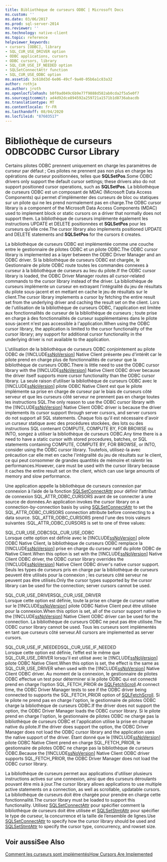 ```yaml
---
title: Bibliothèque de curseurs ODBC | Microsoft Docs
ms.custom: ''
ms.date: 03/06/2017
ms.prod: sql-server-2014
ms.reviewer: ''
ms.technology: native-client
ms.topic: reference
helpviewer_keywords:
- cursors [ODBC], library
- SQL_CUR_USE_DRIVER option
- ODBC applications, cursors
- ODBC cursors, library
- SQL_CUR_USE_IF_NEEDED option
- SQLSetConnectAttr function
- SQL_CUR_USE_ODBC option
ms.assetid: 3c610d3d-6e06-49cf-9a40-05b6a1c83a32
author: rothja
ms.author: jroth
ms.openlocfilehash: b0f0ad049c6b9e77f9888d582ab0cda2f5a5e0f7
ms.sourcegitcommit: ad4d92dce894592a259721a1571b1d8736abacdb
ms.translationtype: MT
ms.contentlocale: fr-FR
ms.lasthandoff: 08/04/2020
ms.locfileid: "87603517"
---
```

# <a name="odbc-cursor-library"></a><span data-ttu-id="4eace-102">Bibliothèque de curseurs ODBC</span><span class="sxs-lookup"><span data-stu-id="4eace-102">ODBC Cursor Library</span></span>
  <span data-ttu-id="4eace-103">Certains pilotes ODBC prennent uniquement en charge les paramètres de curseur par défaut ; Ces pilotes ne prennent pas non plus en charge les opérations de curseur positionnées, telles que **SQLSetPos**.</span><span class="sxs-lookup"><span data-stu-id="4eace-103">Some ODBC drivers only support the default cursor settings; these drivers also do not support positioned cursor operations, such as **SQLSetPos**.</span></span> <span data-ttu-id="4eace-104">La bibliothèque de curseurs ODBC est un composant de MDAC (Microsoft Data Access Components) qui permet d'implémenter des curseurs de bloc ou statiques sur un pilote qui ne les prend normalement pas en charge.</span><span class="sxs-lookup"><span data-stu-id="4eace-104">The ODBC cursor library is a component of the Microsoft Data Access Components (MDAC) used to implement block or static cursors on a driver that normally does not support them.</span></span> <span data-ttu-id="4eace-105">La bibliothèque de curseurs implémente également les instructions UPDATE et DELETE positionnées et **SQLSetPos** pour les curseurs qu’elle crée.</span><span class="sxs-lookup"><span data-stu-id="4eace-105">The cursor library also implements positioned UPDATE and DELETE statements and **SQLSetPos** for the cursors it creates.</span></span>  
  
 <span data-ttu-id="4eace-106">La bibliothèque de curseurs ODBC est implémentée comme une couche entre le gestionnaire de pilotes ODBC et un pilote ODBC.</span><span class="sxs-lookup"><span data-stu-id="4eace-106">The ODBC cursor library is implemented as a layer between the ODBC Driver Manager and an ODBC driver.</span></span> <span data-ttu-id="4eace-107">Si la bibliothèque de curseurs ODBC est chargée, le Gestionnaire de pilote ODBC route toutes les commandes connexes à curseur à la bibliothèque de curseurs au lieu du pilote.</span><span class="sxs-lookup"><span data-stu-id="4eace-107">If the ODBC cursor library is loaded, the ODBC Driver Manager routes all cursor-related commands to the cursor library instead of the driver.</span></span> <span data-ttu-id="4eace-108">La bibliothèque de curseurs implémente un curseur en extrayant l'intégralité du jeu de résultats du pilote sous-jacent et en mettant en cache le jeu de résultats sur le client.</span><span class="sxs-lookup"><span data-stu-id="4eace-108">The cursor library implements a cursor by fetching the entire result set from the underlying driver and caching the result set on the client.</span></span> <span data-ttu-id="4eace-109">Lors de l'utilisation de la bibliothèque de curseurs ODBC, l'application est limitée aux fonctionnalités de curseur de la bibliothèque de curseurs ; toute prise en charge à des fonctionnalités de curseur supplémentaires dans le pilote sous-jacent n'est pas accessible à l'application.</span><span class="sxs-lookup"><span data-stu-id="4eace-109">When using the ODBC cursor library, the application is limited to the cursor functionality of the cursor library; any support for additional cursor functionality in the underlying driver is not available to the application.</span></span>  
  
 <span data-ttu-id="4eace-110">L'utilisation de la bibliothèque de curseurs ODBC conjointement au pilote ODBC de [!INCLUDE[ssNoVersion](../../../includes/ssnoversion-md.md)] Native Client présente peu d'intérêt car le pilote prend en charge plus de fonctionnalités de curseur que la bibliothèque de curseurs ODBC.</span><span class="sxs-lookup"><span data-stu-id="4eace-110">There is little need to use the ODBC cursor library with the [!INCLUDE[ssNoVersion](../../../includes/ssnoversion-md.md)] Native Client ODBC driver because the driver itself supports more cursor functionality than the ODBC cursor library.</span></span> <span data-ttu-id="4eace-111">La seule raison d’utiliser la bibliothèque de curseurs ODBC avec le [!INCLUDE[ssNoVersion](../../../includes/ssnoversion-md.md)] pilote ODBC Native Client est que le pilote implémente sa prise en charge de curseur par le biais de curseurs côté serveur et que les curseurs côté serveur ne prennent pas en charge toutes les instructions SQL.</span><span class="sxs-lookup"><span data-stu-id="4eace-111">The only reason to use the ODBC cursor library with the [!INCLUDE[ssNoVersion](../../../includes/ssnoversion-md.md)] Native Client ODBC driver is because the driver implements its cursor support through server cursors, and server cursors do not support all SQL statements.</span></span> <span data-ttu-id="4eace-112">Chaque fois qu'il est nécessaire d'avoir un curseur statique avec des procédures stockées, des lots ou des instructions SQL contenant COMPUTE, COMPUTE BY, FOR BROWSE ou INTO, songez à utiliser la bibliothèque de curseurs ODBC.</span><span class="sxs-lookup"><span data-stu-id="4eace-112">Any time there is a need to have a static cursor with stored procedures, batches, or SQL statements containing COMPUTE, COMPUTE BY, FOR BROWSE, or INTO, consider using the ODBC cursor library.</span></span> <span data-ttu-id="4eace-113">Toutefois, utilisez-la avec précaution car elle met en cache l'intégralité du jeu de résultats sur le client, ce qui peut consommer de grandes quantités de mémoire et ralentir les performances.</span><span class="sxs-lookup"><span data-stu-id="4eace-113">However, care must be used with the cursor library because it caches the entire result set on the client, which can use large amounts of memory and slow performance.</span></span>  
  
 <span data-ttu-id="4eace-114">Une application appelle la bibliothèque de curseurs connexion par connexion à l’aide de la fonction [SQLSetConnectAttr](../../native-client-odbc-api/sqlsetconnectattr.md) pour définir l’attribut de connexion SQL_ATTR_ODBC_CURSORS avant de se connecter à une source de données.</span><span class="sxs-lookup"><span data-stu-id="4eace-114">An application invokes the cursor library on a connection-by-connection basis by using [SQLSetConnectAttr](../../native-client-odbc-api/sqlsetconnectattr.md) to set the SQL_ATTR_ODBC_CURSORS connection attribute before connecting to a data source.</span></span> <span data-ttu-id="4eace-115">SQL_ATTR_ODBC_CURSORS prend l'une des trois valeurs suivantes :</span><span class="sxs-lookup"><span data-stu-id="4eace-115">SQL_ATTR_ODBC_CURSORS is set to one of three values:</span></span>  
  
 <span data-ttu-id="4eace-116">SQL_CUR_USE_ODBC</span><span class="sxs-lookup"><span data-stu-id="4eace-116">SQL_CUR_USE_ODBC</span></span>  
 <span data-ttu-id="4eace-117">Lorsque cette option est définie avec le [!INCLUDE[ssNoVersion](../../../includes/ssnoversion-md.md)] pilote ODBC Native Client, la bibliothèque de curseurs ODBC remplace la [!INCLUDE[ssNoVersion](../../../includes/ssnoversion-md.md)] prise en charge du curseur natif du pilote ODBC de Native Client.</span><span class="sxs-lookup"><span data-stu-id="4eace-117">When this option is set with the [!INCLUDE[ssNoVersion](../../../includes/ssnoversion-md.md)] Native Client ODBC driver, the ODBC cursor library overrides the [!INCLUDE[ssNoVersion](../../../includes/ssnoversion-md.md)] Native Client ODBC driver's native cursor support.</span></span> <span data-ttu-id="4eace-118">Seuls les types de curseurs pris en charge par la bibliothèque de curseurs peuvent être utilisés pour la connexion ; les curseurs côté serveur ne peuvent pas être utilisés.</span><span class="sxs-lookup"><span data-stu-id="4eace-118">Only the cursor types supported by the cursor library can be used for the connection; server cursors cannot be used.</span></span>  
  
 <span data-ttu-id="4eace-119">SQL_CUR_USE_DRIVER</span><span class="sxs-lookup"><span data-stu-id="4eace-119">SQL_CUR_USE_DRIVER</span></span>  
 <span data-ttu-id="4eace-120">Lorsque cette option est définie, toute la prise en charge de curseur native sur le [!INCLUDE[ssNoVersion](../../../includes/ssnoversion-md.md)] pilote ODBC Native Client peut être utilisée pour la connexion.</span><span class="sxs-lookup"><span data-stu-id="4eace-120">When this option is set, all of the cursor support native to the [!INCLUDE[ssNoVersion](../../../includes/ssnoversion-md.md)] Native Client ODBC driver can be used for the connection.</span></span> <span data-ttu-id="4eace-121">La bibliothèque de curseurs ODBC ne peut pas être utilisée.</span><span class="sxs-lookup"><span data-stu-id="4eace-121">The ODBC cursor library cannot be used.</span></span> <span data-ttu-id="4eace-122">Tous les curseurs sont implémentés en tant que curseurs côté serveur.</span><span class="sxs-lookup"><span data-stu-id="4eace-122">All cursors are implemented as server cursors.</span></span>  
  
 <span data-ttu-id="4eace-123">SQL_CUR_USE_IF_NEEDED</span><span class="sxs-lookup"><span data-stu-id="4eace-123">SQL_CUR_USE_IF_NEEDED</span></span>  
 <span data-ttu-id="4eace-124">Lorsque cette option est définie, l’effet est le même que SQL_CUR_USE_DRIVER lorsqu’il est utilisé avec le [!INCLUDE[ssNoVersion](../../../includes/ssnoversion-md.md)] pilote ODBC Native Client.</span><span class="sxs-lookup"><span data-stu-id="4eace-124">When this option is set, the effect is the same as SQL_CUR_USE_DRIVER when used with the [!INCLUDE[ssNoVersion](../../../includes/ssnoversion-md.md)] Native Client ODBC driver.</span></span> <span data-ttu-id="4eace-125">Au moment de la connexion, le gestionnaire de pilotes ODBC effectue un test pour déterminer si le pilote ODBC qui est connecté prend en charge l’option SQL_FETCH_PRIOR de [SQLFetchScroll](../../native-client-odbc-api/sqlfetchscroll.md).</span><span class="sxs-lookup"><span data-stu-id="4eace-125">At connect time, the ODBC Driver Manager tests to see if the ODBC driver being connected to supports the SQL_FETCH_PRIOR option of [SQLFetchScroll](../../native-client-odbc-api/sqlfetchscroll.md).</span></span> <span data-ttu-id="4eace-126">Si le pilote ne prend pas en charge l'option, le gestionnaire de pilotes ODBC charge la bibliothèque de curseurs ODBC.</span><span class="sxs-lookup"><span data-stu-id="4eace-126">If the driver does not support the option, the ODBC Driver Manager loads the ODBC cursor library.</span></span> <span data-ttu-id="4eace-127">Si le pilote prend en charge l'option, le gestionnaire de pilotes ODBC ne charge pas la bibliothèque de curseurs ODBC et l'application utilise la prise en charge native du pilote.</span><span class="sxs-lookup"><span data-stu-id="4eace-127">If the driver does support the option, the ODBC Driver Manager does not load the ODBC cursor library and the application uses the native support of the driver.</span></span> <span data-ttu-id="4eace-128">Étant donné que le [!INCLUDE[ssNoVersion](../../../includes/ssnoversion-md.md)] pilote ODBC Native Client prend en charge SQL_FETCH_PRIOR, le gestionnaire de pilotes ODBC ne charge pas la bibliothèque de curseurs ODBC.</span><span class="sxs-lookup"><span data-stu-id="4eace-128">Because the [!INCLUDE[ssNoVersion](../../../includes/ssnoversion-md.md)] Native Client ODBC driver supports SQL_FETCH_PRIOR, the ODBC Driver Manager does not load the ODBC cursor library.</span></span>  
  
 <span data-ttu-id="4eace-129">La bibliothèque de curseurs permet aux applications d'utiliser plusieurs instructions actives sur une connexion, ainsi que des curseurs déroulants pouvant être mis à jour.</span><span class="sxs-lookup"><span data-stu-id="4eace-129">The cursor library allows applications to use multiple active statements on a connection, as well as scrollable, updatable cursors.</span></span> <span data-ttu-id="4eace-130">La bibliothèque de curseurs doit être chargée pour prendre en charge cette fonctionnalité.</span><span class="sxs-lookup"><span data-stu-id="4eace-130">The cursor library must be loaded to support this functionality.</span></span> <span data-ttu-id="4eace-131">Utilisez [SQLSetConnectAttr](../../native-client-odbc-api/sqlsetconnectattr.md) pour spécifier comment la bibliothèque de curseurs doit être utilisée et [SQLSetStmtAttr](../../native-client-odbc-api/sqlsetstmtattr.md) pour spécifier le type de curseur, la concurrence et la taille de l’ensemble de lignes.</span><span class="sxs-lookup"><span data-stu-id="4eace-131">Use [SQLSetConnectAttr](../../native-client-odbc-api/sqlsetconnectattr.md) to specify how the cursor library should be used and [SQLSetStmtAttr](../../native-client-odbc-api/sqlsetstmtattr.md) to specify the cursor type, concurrency, and rowset size.</span></span>  
  
## <a name="see-also"></a><span data-ttu-id="4eace-132">Voir aussi</span><span class="sxs-lookup"><span data-stu-id="4eace-132">See Also</span></span>  
 [<span data-ttu-id="4eace-133">Comment les curseurs sont implémentés</span><span class="sxs-lookup"><span data-stu-id="4eace-133">How Cursors Are Implemented</span></span>](how-cursors-are-implemented.md)  
  
  
